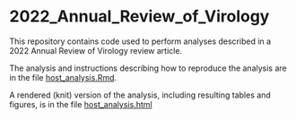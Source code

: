 # 2022_Annual_Review_of_Virology
This repository contains code used to perform analyses described in a 2022 Annual Review of Virology review article.

The analysis and instructions describing how to reproduce the analysis are in the file [host_analysis.Rmd](./host_analysis.Rmd). 

A rendered (knit) version of the analysis, including resulting tables and figures, is in the file [host_analysis.html](https://htmlpreview.github.io/?https://github.com/stenglein-lab/2022_Annual_Review_of_Virology/blob/main/host_analysis.html)
